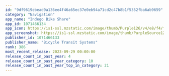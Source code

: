 ```yaml
---
id: "9df9619ebead0a136ee4f46a65ec37e0eb94a71cd2c47b8b1f5352fba6ab9659"
category: "Navigation"
app_name: "Indego Bike Share"
app_id: 1071466134
app_icon: https://is1-ssl.mzstatic.com/image/thumb/Purple126/v4/e8/f4/ff/e8f4ffd7-6d98-ebab-04df-535154e4aec0/AppIcon-0-1x_U007emarketing-0-4-0-85-220.png/1024x1024bb.png
app_screenshot: https://is1-ssl.mzstatic.com/image/thumb/PurpleSource126/v4/46/94/2b/46942b06-6615-7d0e-39e3-6c33301a3f27/4ee6d02f-43aa-439c-bf35-ff3d6c9af6bd_Simulator_Screen_Shot_-_iPhone_14_Plus_-_2023-05-23_at_10.35.53.png/1284x2778bb.png
publisher_id: 1071466133
publisher_name: "Bicycle Transit Systems"
rank: 386
most_recent_release: 2023-09-29 00:00:00
release_count_in_past_year: 4
release_count_in_past_year_category: 10
release_count_in_past_year_top_in_category: 21
---
```

